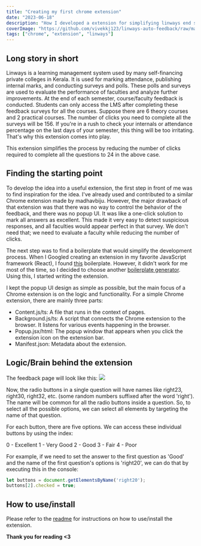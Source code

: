 ```yaml
---
title: "Creating my first chrome extension"
date: "2023-06-18"
description: "How I developed a extension for simplifying linways end semester survey"
coverImage: "https://github.com/vivekkj123/linways-auto-feedback/raw/main/src/assets/logo.png"
tags: ["chrome", "extension", "linways"]
---
```

## Long story in short

Linways is a learning management system used by many self-financing private colleges in Kerala. It is used for marking attendance, publishing internal marks, and conducting surveys and polls. These polls and surveys are used to evaluate the performance of faculties and analyze further improvements. At the end of each semester, course/faculty feedback is conducted. Students can only access the LMS after completing these feedback surveys for all the courses. Suppose there are 6 theory courses and 2 practical courses. The number of clicks you need to complete all the surveys will be 156. If you're in a rush to check your internals or attendance percentage on the last days of your semester, this thing will be too irritating. That's why this extension comes into play.

This extension simplifies the process by reducing the number of clicks required to complete all the questions to 24 in the above case.

## Finding the starting point

To develop the idea into a useful extension, the first step in front of me was to find inspiration for the idea. I've already used and contributed to a similar Chrome extension made by madhavbiju. However, the major drawback of that extension was that there was no way to control the behavior of the feedback, and there was no popup UI. It was like a one-click solution to mark all answers as excellent. This made it very easy to detect suspicious responses, and all faculties would appear perfect in that survey. We don't need that; we need to evaluate a faculty while reducing the number of clicks.

The next step was to find a boilerplate that would simplify the development process. When I Googled creating an extension in my favorite JavaScript framework (React), I found [this](https://github.com/lxieyang/chrome-extension-boilerplate-react) boilerplate. However, it didn't work for me most of the time, so I decided to choose another [boilerplate generator](https://github.com/guocaoyi/create-chrome-ext). Using this, I started writing the extension.

I kept the popup UI design as simple as possible, but the main focus of a Chrome extension is on the logic and functionality. For a simple Chrome extension, there are mainly three parts:

- Content.js/ts: A file that runs in the context of pages.
- Background.js/ts: A script that connects the Chrome extension to the browser. It listens for various events happening in the browser.
- Popup.jsx/html: The popup window that appears when you click the extension icon on the extension bar.
- Manifest.json: Metadata about the extension.

## Logic/Brain behind the extension

The feedback page will look like this:
![](/images/Posts/creating-my-first-chrome-extension/feedback-page.jpg)

Now, the radio buttons in a single question will have names like right23, right30, right32, etc. (some random numbers suffixed after the word 'right'). The name will be common for all the radio buttons inside a question. So, to select all the possible options, we can select all elements by targeting the name of that question.

For each button, there are five options. We can access these individual buttons by using the index:

0 - Excellent
1 - Very Good
2 - Good
3 - Fair
4 - Poor

For example, if we need to set the answer to the first question as 'Good' and the name of the first question's options is 'right20', we can do that by executing this in the console:

```javascript
let buttons = document.getElementsByName('right20');
buttons[2].checked = true;
```

## How to use/install

Please refer to the [readme](https://github.com/vivekkj123/linways-auto-feedback/tree/main#linways-auto-feedback) for instructions on how to use/install the extension.


 **Thank you for reading <3**
